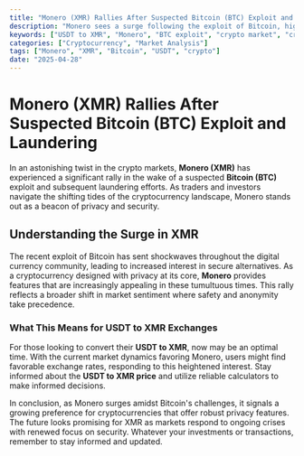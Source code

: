 ```yaml
---
title: "Monero (XMR) Rallies After Suspected Bitcoin (BTC) Exploit and Laundering"
description: "Monero sees a surge following the exploit of Bitcoin, highlighting its role in secure transactions."
keywords: ["USDT to XMR", "Monero", "BTC exploit", "crypto market", "crypto news"]
categories: ["Cryptocurrency", "Market Analysis"]
tags: ["Monero", "XMR", "Bitcoin", "USDT", "crypto"]
date: "2025-04-28"
---
```


# Monero (XMR) Rallies After Suspected Bitcoin (BTC) Exploit and Laundering

In an astonishing twist in the crypto markets, **Monero (XMR)** has experienced a significant rally in the wake of a suspected **Bitcoin (BTC)** exploit and subsequent laundering efforts. As traders and investors navigate the shifting tides of the cryptocurrency landscape, Monero stands out as a beacon of privacy and security.

## Understanding the Surge in XMR

The recent exploit of Bitcoin has sent shockwaves throughout the digital currency community, leading to increased interest in secure alternatives. As a cryptocurrency designed with privacy at its core, **Monero** provides features that are increasingly appealing in these tumultuous times. This rally reflects a broader shift in market sentiment where safety and anonymity take precedence.

### What This Means for USDT to XMR Exchanges

For those looking to convert their **USDT to XMR**, now may be an optimal time. With the current market dynamics favoring Monero, users might find favorable exchange rates, responding to this heightened interest. Stay informed about the **USDT to XMR price** and utilize reliable calculators to make informed decisions.

In conclusion, as Monero surges amidst Bitcoin's challenges, it signals a growing preference for cryptocurrencies that offer robust privacy features. The future looks promising for XMR as markets respond to ongoing crises with renewed focus on security. Whatever your investments or transactions, remember to stay informed and updated.